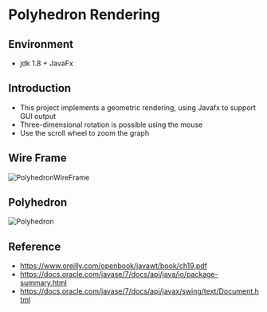 # Polyhedron Rendering

## Environment

- jdk 1.8 + JavaFx

## Introduction

- This project implements a geometric rendering, using Javafx to support GUI output
- Three-dimensional rotation is possible using the mouse
- Use the scroll wheel to zoom the graph

## Wire Frame

![PolyhedronWireFrame](D:\IdeaProjects\Polyhedron\src\tz\data\PolyhedronWireFrame.png)

## Polyhedron

![Polyhedron]([D:\IdeaProjects\Polyhedron\src\tz\data\Polyhedron.png](https://github.com/bullet37/Polyhedron-Rendering/blob/main/src/tz/data/Polyhedron.png?raw=true))



## Reference

- https://www.oreilly.com/openbook/javawt/book/ch19.pdf
- https://docs.oracle.com/javase/7/docs/api/java/io/package-summary.html
- https://docs.oracle.com/javase/7/docs/api/javax/swing/text/Document.html

